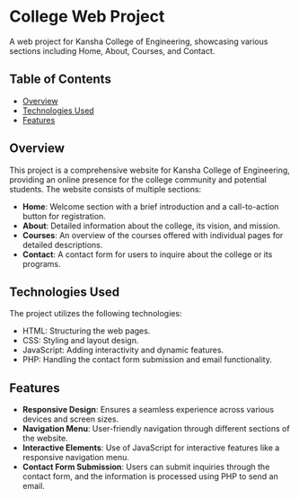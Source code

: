 # College Web Project

A web project for Kansha College of Engineering, showcasing various sections including Home, About, Courses, and Contact.

## Table of Contents
- [Overview](#overview)
- [Technologies Used](#technologies-used)
- [Features](#features)

## Overview

This project is a comprehensive website for Kansha College of Engineering, providing an online presence for the college community and potential students. The website consists of multiple sections:

- **Home**: Welcome section with a brief introduction and a call-to-action button for registration.
- **About**: Detailed information about the college, its vision, and mission.
- **Courses**: An overview of the courses offered with individual pages for detailed descriptions.
- **Contact**: A contact form for users to inquire about the college or its programs.

## Technologies Used

The project utilizes the following technologies:

- HTML: Structuring the web pages.
- CSS: Styling and layout design.
- JavaScript: Adding interactivity and dynamic features.
- PHP: Handling the contact form submission and email functionality.

## Features

- **Responsive Design**: Ensures a seamless experience across various devices and screen sizes.
- **Navigation Menu**: User-friendly navigation through different sections of the website.
- **Interactive Elements**: Use of JavaScript for interactive features like a responsive navigation menu.
- **Contact Form Submission**: Users can submit inquiries through the contact form, and the information is processed using PHP to send an email.

